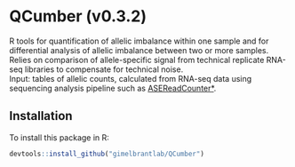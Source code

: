 
# QCumber (v0.3.2)

R tools for quantification of allelic imbalance within one sample and for differential analysis of allelic imbalance between two or more samples. Relies on comparison of allele-specific signal from technical replicate RNA-seq libraries to compensate for technical noise.  
Input: tables of allelic counts, calculated from RNA-seq data using sequencing analysis pipeline such as [ASEReadCounter*](https://github.com/gimelbrantlab/ASEReadCounter_star).

## Installation

To install this package in R:

``` r
devtools::install_github("gimelbrantlab/QCumber")
```

